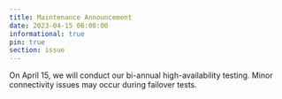 ```yaml
---
title: Maintenance Announcement 
date: 2023-04-15 06:00:00 
informational: true
pin: true 
section: issue
---
```


On April 15, we will conduct our bi-annual high-availability testing. 
Minor connectivity issues may occur during failover tests.
